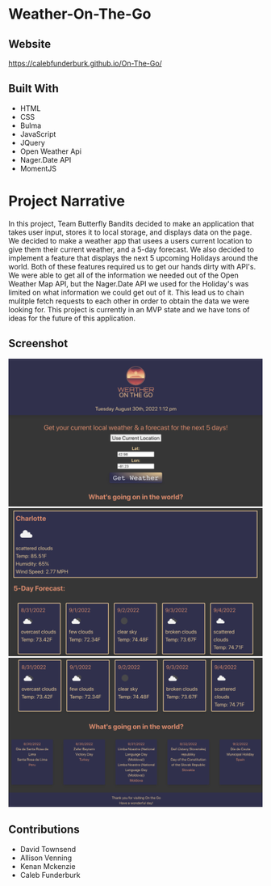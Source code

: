 # Weather-On-The-Go

## Website

https://calebfunderburk.github.io/On-The-Go/

## Built With

- HTML
- CSS
- Bulma
- JavaScript
- JQuery
- Open Weather Api
- Nager.Date API
- MomentJS

# Project Narrative

In this project, Team Butterfly Bandits decided to make an application that takes user input, stores it to local storage, and displays data on the page. We decided to make a weather app that usees a users current location to give them their current weather, and a 5-day forecast. We also decided to implement a feature that displays the next 5 upcoming Holidays around the world. Both of these features required us to get our hands dirty with API's. We were able to get all of the information we needed out of the Open Weather Map API, but the Nager.Date API we used for the Holiday's was limited on what information we could get out of it. This lead us to chain mulitple fetch requests to each other in order to obtain the data we were looking for. This project is currently in an MVP state and we have tons of ideas for the future of this application.

## Screenshot
![Screenshot-1](./assets/images/screenshot1.png)
![Screenshot-2](./assets/images/screenshot2.png)
![Screenshot-3](./assets/images/screenshot3.png)

## Contributions

- David Townsend
- Allison Venning
- Kenan Mckenzie
- Caleb Funderburk